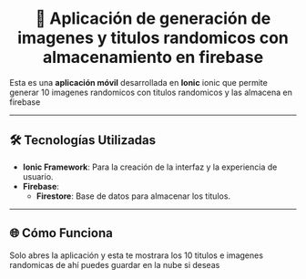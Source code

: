 <h1 align="center">📱 Aplicación de generación de imagenes y titulos randomicos con almacenamiento en firebase</h1>

<p>
  Esta es una <strong>aplicación móvil</strong> desarrollada en <strong>Ionic</strong> ionic que permite generar 10 imagenes randomicos con titulos randomicos y las almacena en firebase
</p>

---

<h2>🛠️ Tecnologías Utilizadas</h2>
<ul>
  <li><strong>Ionic Framework</strong>: Para la creación de la interfaz y la experiencia de usuario.</li>
  <li><strong>Firebase</strong>:
    <ul>
      <li><strong>Firestore</strong>: Base de datos para almacenar los titulos.</li>
    </ul>
  </li>
</ul>

---


<h2>🌐 Cómo Funciona</h2>
<p>
  Solo abres la aplicación y esta te mostrara los 10 titulos e imagenes randomicas de ahí puedes guardar en la nube si deseas 
</p>
